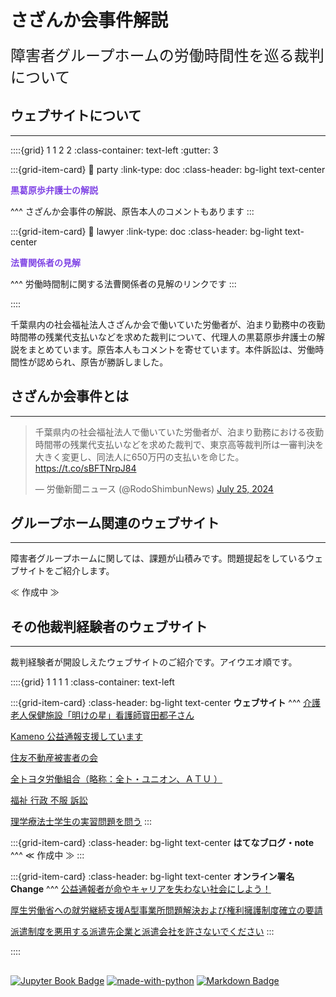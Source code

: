 # さざんか会事件解説

<span style="font-size: 24px;">障害者グループホームの労働時間性を巡る裁判について</span>

## ウェブサイトについて
---
<div class="base">

::::{grid} 1 1 2 2
:class-container: text-left
:gutter: 3

:::{grid-item-card}
:link: party
:link-type: doc
:class-header: bg-light text-center

<span style="color: #8045e5;"><b>黒葛原歩弁護士の解説</b></span>

^^^
さざんか会事件の解説、原告本人のコメントもあります
:::

:::{grid-item-card}
:link: lawyer
:link-type: doc
:class-header: bg-light text-center

<span style="color: #8045e5;"><b>法曹関係者の見解</b></span>

^^^
労働時間制に関する法曹関係者の見解のリンクです
:::

::::

</div>

千葉県内の社会福祉法人さざんか会で働いていた労働者が、泊まり勤務中の夜勤時間帯の残業代支払いなどを求めた裁判について、代理人の黒葛原歩弁護士の解説をまとめています。原告本人もコメントを寄せています。本件訴訟は、労働時間性が認められ、原告が勝訴しました。

## さざんか会事件とは
---
<blockquote class="twitter-tweet"><p lang="ja" dir="ltr">千葉県内の社会福祉法人で働いていた労働者が、泊まり勤務における夜勤時間帯の残業代支払いなどを求めた裁判で、東京高等裁判所は一審判決を大きく変更し、同法人に650万円の支払いを命じた。<a href="https://t.co/sBFTNrpJ84">https://t.co/sBFTNrpJ84</a></p>&mdash; 労働新聞ニュース (@RodoShimbunNews) <a href="https://twitter.com/RodoShimbunNews/status/1816465424894058620?ref_src=twsrc%5Etfw">July 25, 2024</a></blockquote> <script async src="https://platform.twitter.com/widgets.js" charset="utf-8"></script>

## グループホーム関連のウェブサイト
---
障害者グループホームに関しては、課題が山積みです。問題提起をしているウェブサイトをご紹介します。

≪ 作成中 ≫

## その他裁判経験者のウェブサイト
---
裁判経験者が開設しえたウェブサイトのご紹介です。アイウエオ順です。

<div class="base">

::::{grid} 1 1 1 1
:class-container: text-left

:::{grid-item-card}
:class-header: bg-light text-center
**ウェブサイト**
^^^
[介護老人保健施設「明けの星」看護師寳田都子さん](https://akenohoshi-rousai.com/)

[Kameno 公益通報支援しています](https://sites.google.com/view/flyingweasel-kameno)

[住友不動産被害者の会](https://x.com/sumitomohigai)

[全トヨタ労働組合（略称：全ト・ユニオン、ＡＴＵ ）](https://mikawa.xyz/)

[福祉 行政 不服 訴訟](https://shit-gov.com/)

[理学療法士学生の実習問題を問う](http://www.ptjisyu.com/index.html)
:::

:::{grid-item-card}
:class-header: bg-light text-center
**はてなブログ・note**
^^^
≪ 作成中 ≫
:::

:::{grid-item-card}
:class-header: bg-light text-center
**オンライン署名 Change**
^^^
[公益通報者が命やキャリアを失わない社会にしよう！](https://www.change.org/p/%E5%85%AC%E7%9B%8A%E9%80%9A%E5%A0%B1%E8%80%85%E3%81%8C%E5%91%BD%E3%82%84%E3%82%AD%E3%83%A3%E3%83%AA%E3%82%A2%E3%82%92%E5%A4%B1%E3%82%8F%E3%81%AA%E3%81%84%E7%A4%BE%E4%BC%9A%E3%81%AB%E3%81%97%E3%82%88%E3%81%86?recruiter=1295375783&recruited_by_id=fe7c7020-accb-11ed-94b5-6f44f7e6c2d3&utm_source=share_petition&utm_campaign=petition_dashboard_share_modal&utm_medium=twitter)

[厚生労働省への就労継続支援A型事業所問題解決および権利擁護制度確立の要請](https://www.change.org/p/%E5%8E%9A%E7%94%9F%E5%8A%B4%E5%83%8D%E7%9C%81%E3%81%B8%E3%81%AE%E5%B0%B1%E5%8A%B4%E7%B6%99%E7%B6%9A%E6%94%AF%E6%8F%B4a%E5%9E%8B%E4%BA%8B%E6%A5%AD%E6%89%80%E5%95%8F%E9%A1%8C%E8%A7%A3%E6%B1%BA%E3%81%8A%E3%82%88%E3%81%B3%E6%A8%A9%E5%88%A9%E6%93%81%E8%AD%B7%E5%88%B6%E5%BA%A6%E7%A2%BA%E7%AB%8B%E3%81%AE%E8%A6%81%E8%AB%8B?recruiter=72014176&recruited_by_id=294e7580-5cc4-11e3-bcd2-6bcd91ca0ca2&utm_source=share_petition&utm_campaign=petition_dashboard_share_modal&utm_medium=twitter)

[派遣制度を悪用する派遣先企業と派遣会社を許さないでください](https://www.change.org/p/%E6%B4%BE%E9%81%A3%E5%88%B6%E5%BA%A6%E3%82%92%E6%82%AA%E7%94%A8%E3%81%99%E3%82%8B%E6%B4%BE%E9%81%A3%E5%85%88%E4%BC%81%E6%A5%AD%E3%81%A8%E6%B4%BE%E9%81%A3%E4%BC%9A%E7%A4%BE%E3%82%92%E8%A8%B1%E3%81%95%E3%81%AA%E3%81%84%E3%81%A7%E3%81%8F%E3%81%A0%E3%81%95%E3%81%84?recruiter=1278672119&recruited_by_id=8211b860-4236-11ed-90d7-95b9ee48ece0&utm_source=share_petition&utm_campaign=share_petition&utm_term=psf_combo_share_initial&utm_medium=twitter)
:::

::::
</div>

## 
[![Jupyter Book Badge](https://jupyterbook.org/_images/badge.svg)](https://jupyterbook.org)
[![made-with-python](https://img.shields.io/badge/Made%20with-Python-1f425f.svg)](https://www.python.org/)
[![Markdown Badge](https://img.shields.io/badge/Markdown-000000?style=flat&logo=markdown&logoColor=white)](https://www.markdownguide.org/)
